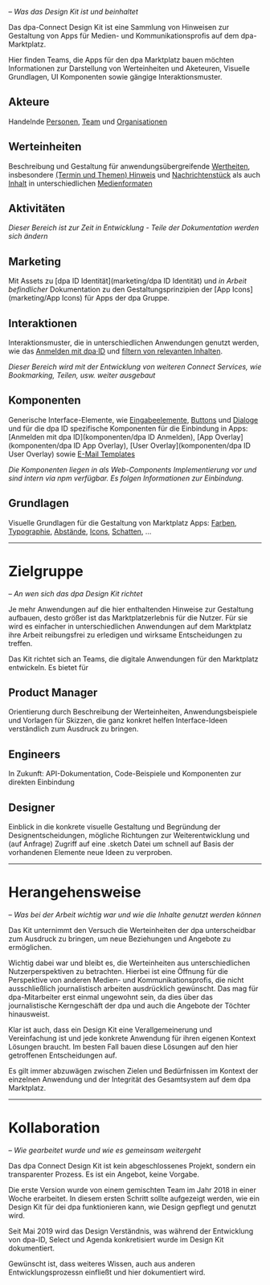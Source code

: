 *– Was das Design Kit ist und beinhaltet*

Das dpa-Connect Design Kit ist eine Sammlung von Hinweisen zur Gestaltung von Apps für Medien- und Kommunikationsprofis auf dem dpa-Marktplatz.

Hier finden Teams, die Apps für den dpa Marktplatz bauen möchten Informationen zur Darstellung von Werteinheiten und Aketeuren, Visuelle Grundlagen, UI Komponenten sowie gängige Interaktionsmuster.

## Akteure
Handelnde [Personen](akteure/personen), [Team](akteure/team) und [Organisationen](akteure/organisation)

## Werteinheiten
Beschreibung und Gestaltung für anwendungsübergreifende [Wertheiten](werteinheiten), insbesondere [(Termin und Themen) Hinweis](werteinheiten/hinweis) und [Nachrichtenstück](werteinheiten/nachrichtenstück) als auch [Inhalt](werteinheiten/inhalt) in unterschiedlichen [Medienformaten](werteinheiten/medienformat)

## Aktivitäten
*Dieser Bereich ist zur Zeit in Entwicklung - Teile der Dokumentation werden sich ändern*

## Marketing
Mit Assets zu [dpa ID Identität](marketing/dpa ID Identität) und *in Arbeit befindlicher* Dokumentation zu den Gestaltungsprinzipien der [App Icons](marketing/App Icons) für Apps der dpa Gruppe.

## Interaktionen

Interaktionsmuster, die in unterschiedlichen Anwendungen genutzt werden, wie das [Anmelden mit dpa·ID](interaktionen/anmelden-mit-dpa-id) und [filtern von relevanten Inhalten](interaktionen/wiederholt-relevantes-finden).

*Dieser Bereich wird mit der Entwicklung von weiteren Connect Services, wie Bookmarking, Teilen, usw. weiter ausgebaut*

## Komponenten

Generische Interface-Elemente, wie [Eingabeelemente](komponenten/formular), [Buttons](komponenten/button) und [Dialoge](komponenten/dialog) und für die dpa ID spezifische Komponenten für die Einbindung in Apps: [Anmelden mit dpa ID](komponenten/dpa ID Anmelden), [App Overlay](komponenten/dpa ID App Overlay), [User Overlay](komponenten/dpa ID User Overlay) sowie [E-Mail Templates](komponenten/E-Mail)

*Die Komponenten liegen in als Web-Components Implementierung vor und sind intern via npm verfügbar. Es folgen Informationen zur Einbindung.*

## Grundlagen

Visuelle Grundlagen für die Gestaltung von Marktplatz Apps: [Farben](./grundlagen/farben), [Typographie](grundlagen/schriftart), [Abstände](grundlagen/abstände), [Icons](grundlagen/icons), [Schatten](grundlagen/schatten), …

---

# Zielgruppe

*– An wen sich das dpa Design Kit richtet*

Je mehr Anwendungen auf die hier enthaltenden Hinweise zur Gestaltung aufbauen, desto größer ist das Marktplatzerlebnis für die Nutzer. Für sie wird es einfacher in unterschiedlichen Anwendungen auf dem Marktplatz ihre Arbeit reibungsfrei zu erledigen und wirksame Entscheidungen zu treffen.

Das Kit richtet sich an Teams, die digitale Anwendungen für den Marktplatz entwickeln. Es bietet für

## Product Manager
Orientierung durch Beschreibung der Werteinheiten, Anwendungsbeispiele und Vorlagen für Skizzen, die ganz konkret helfen Interface-Ideen verständlich zum Ausdruck zu bringen.

## Engineers
In Zukunft: API-Dokumentation, Code-Beispiele und Komponenten zur direkten Einbindung

## Designer
Einblick in die konkrete visuelle Gestaltung und Begründung der Designentscheidungen, mögliche Richtungen zur Weiterentwicklung und (auf Anfrage) Zugriff auf eine .sketch Datei um schnell auf Basis der vorhandenen Elemente neue Ideen zu verproben. 

---

# Herangehensweise

*– Was bei der Arbeit wichtig war und wie die Inhalte genutzt werden können*

Das Kit unternimmt den Versuch die Werteinheiten der dpa unterscheidbar zum Ausdruck zu bringen, um neue Beziehungen und Angebote zu ermöglichen. 

Wichtig dabei war und bleibt es, die Werteinheiten aus unterschiedlichen Nutzerperspektiven zu betrachten. Hierbei ist eine Öffnung für die Perspektive von anderen Medien- und Kommunikationsprofis, die nicht ausschließlich journalistisch arbeiten ausdrücklich gewünscht. Das mag für dpa-Mitarbeiter erst  einmal ungewohnt sein, da dies über das journalistische Kerngeschäft der dpa und auch die Angebote der Töchter hinausweist.

Klar ist auch, dass ein Design Kit eine Verallgemeinerung und Vereinfachung ist und jede konkrete Anwendung für ihren eigenen Kontext Lösungen braucht. Im besten Fall bauen diese Lösungen auf den hier getroffenen Entscheidungen auf.

Es gilt immer abzuwägen zwischen Zielen und Bedürfnissen im Kontext der einzelnen Anwendung und der Integrität des Gesamtsystem auf dem dpa Marktplatz.

---

# Kollaboration

*– Wie gearbeitet wurde und wie es gemeinsam weitergeht*

Das dpa Connect Design Kit ist kein abgeschlossenes Projekt, sondern ein transparenter Prozess. Es ist ein Angebot, keine Vorgabe.

Die erste Version wurde von einem gemischten Team im Jahr 2018 in einer Woche erarbeitet. In diesem ersten Schritt sollte aufgezeigt werden, wie ein Design Kit für dei dpa funktionieren kann, wie Design gepflegt und genutzt wird.

Seit Mai 2019 wird das Design Verständnis, was während der Entwicklung von dpa-ID, Select und Agenda konkretisiert wurde im Design Kit dokumentiert.

Gewünscht ist, dass weiteres Wissen, auch aus anderen Entwicklungsprozessn einfließt und hier dokumentiert wird.